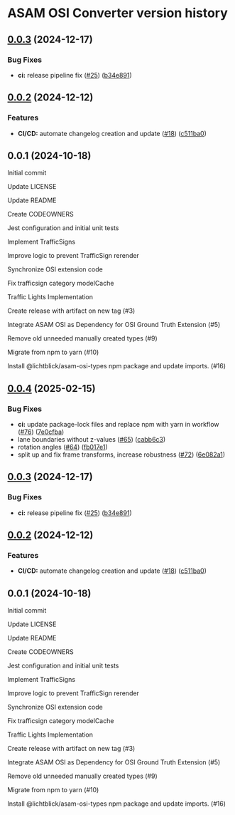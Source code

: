 # ASAM OSI Converter version history

## [0.0.3](https://github.com/Lichtblick-Suite/asam-osi-converter/compare/v0.0.2...v0.0.3) (2024-12-17)


### Bug Fixes

* **ci:** release pipeline fix ([#25](https://github.com/Lichtblick-Suite/asam-osi-converter/issues/25)) ([b34e891](https://github.com/Lichtblick-Suite/asam-osi-converter/commit/b34e891568e6d892e3f1b03029bafae6723a4fbf))



## [0.0.2](https://github.com/Lichtblick-Suite/asam-osi-converter/compare/v0.0.1...v0.0.2) (2024-12-12)


### Features

* **CI/CD:** automate changelog creation and update ([#18](https://github.com/Lichtblick-Suite/asam-osi-converter/issues/18)) ([c511ba0](https://github.com/Lichtblick-Suite/asam-osi-converter/commit/c511ba061a30faf861d447ca71bff094c6b77532))



## 0.0.1 (2024-10-18)
Initial commit

Update LICENSE

Update README

Create CODEOWNERS

Jest configuration and initial unit tests

Implement TrafficSigns

Improve logic to prevent TrafficSign rerender

Synchronize OSI extension code

Fix trafficsign category modelCache

Traffic Lights Implementation

Create release with artifact on new tag (#3)

Integrate ASAM OSI as Dependency for OSI Ground Truth Extension (#5)

Remove old unneeded manually created types (#9)

Migrate from npm to yarn (#10)

Install @lichtblick/asam-osi-types npm package and update imports. (#16)
## [0.0.4](https://github.com/Lichtblick-Suite/asam-osi-converter/compare/v0.0.3...v0.0.4) (2025-02-15)


### Bug Fixes

* **ci:** update package-lock files and replace npm with yarn in workflow ([#76](https://github.com/Lichtblick-Suite/asam-osi-converter/issues/76)) ([7e0cfba](https://github.com/Lichtblick-Suite/asam-osi-converter/commit/7e0cfba569d9777d1fdb6cdd30eabf596a5045ae))
* lane boundaries without z-values ([#65](https://github.com/Lichtblick-Suite/asam-osi-converter/issues/65)) ([cabb6c3](https://github.com/Lichtblick-Suite/asam-osi-converter/commit/cabb6c304cea7160dd03f34beef42c107374bb37))
* rotation angles ([#64](https://github.com/Lichtblick-Suite/asam-osi-converter/issues/64)) ([fb017e1](https://github.com/Lichtblick-Suite/asam-osi-converter/commit/fb017e14f762dec4e73ae5fe8e93081768bdfb1f))
* split up and fix frame transforms, increase robustness ([#72](https://github.com/Lichtblick-Suite/asam-osi-converter/issues/72)) ([6e082a1](https://github.com/Lichtblick-Suite/asam-osi-converter/commit/6e082a152e6cdaa62dd9efbae550d0264c0e56fd))



## [0.0.3](https://github.com/Lichtblick-Suite/asam-osi-converter/compare/v0.0.2...v0.0.3) (2024-12-17)


### Bug Fixes

* **ci:** release pipeline fix ([#25](https://github.com/Lichtblick-Suite/asam-osi-converter/issues/25)) ([b34e891](https://github.com/Lichtblick-Suite/asam-osi-converter/commit/b34e891568e6d892e3f1b03029bafae6723a4fbf))



## [0.0.2](https://github.com/Lichtblick-Suite/asam-osi-converter/compare/v0.0.1...v0.0.2) (2024-12-12)


### Features

* **CI/CD:** automate changelog creation and update ([#18](https://github.com/Lichtblick-Suite/asam-osi-converter/issues/18)) ([c511ba0](https://github.com/Lichtblick-Suite/asam-osi-converter/commit/c511ba061a30faf861d447ca71bff094c6b77532))



## 0.0.1 (2024-10-18)
Initial commit

Update LICENSE

Update README

Create CODEOWNERS

Jest configuration and initial unit tests

Implement TrafficSigns

Improve logic to prevent TrafficSign rerender

Synchronize OSI extension code

Fix trafficsign category modelCache

Traffic Lights Implementation

Create release with artifact on new tag (#3)

Integrate ASAM OSI as Dependency for OSI Ground Truth Extension (#5)

Remove old unneeded manually created types (#9)

Migrate from npm to yarn (#10)

Install @lichtblick/asam-osi-types npm package and update imports. (#16)
